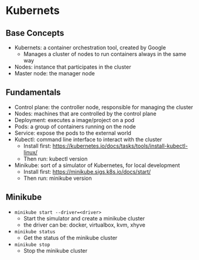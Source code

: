 # Kubernets

## Base Concepts
- Kubernets: a container orchestration tool, created by Google
  - Manages a cluster of nodes to run containers always in the same way
- Nodes: instance that participates in the cluster
- Master node: the manager node

## Fundamentals
- Control plane: the controller node, responsible for managing the cluster
- Nodes: machines that are controlled by the control plane
- Deployment: executes a image/project on a pod
- Pods: a group of containers running on the node
- Service: expose the pods to the external world
- Kubectl: command line interface to interact with the cluster
  - Install first: https://kubernetes.io/docs/tasks/tools/install-kubectl-linux/
  - Then run: kubectl version
- Minikube: sort of a simulator of Kubernetes, for local development
  - Install first: https://minikube.sigs.k8s.io/docs/start/
  - Then run: minikube version

## Minikube
- `minikube start --driver=<driver>`
  - Start the simulator and create a minikube cluster
  - the driver can be: docker, virtualbox, kvm, xhyve
- `minikube status`
  - Get the status of the minikube cluster
- `minikube stop`
  - Stop the minikube cluster